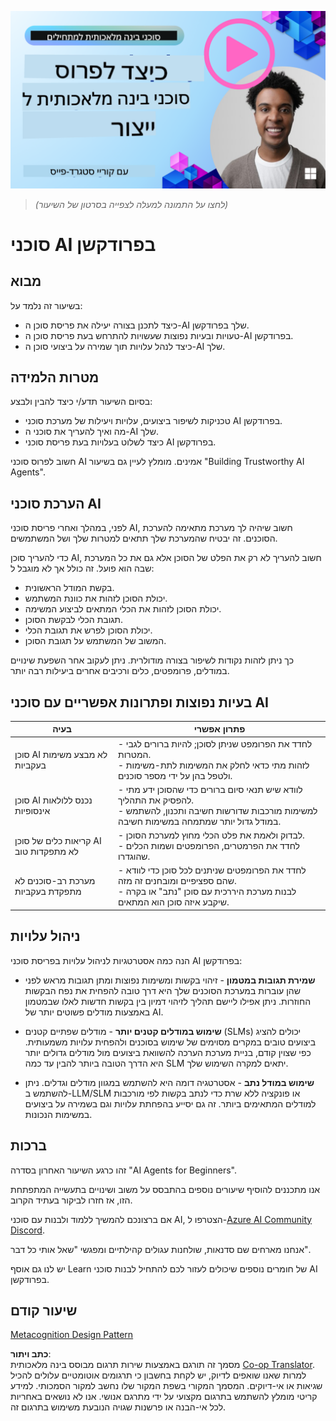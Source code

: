 <!--
CO_OP_TRANSLATOR_METADATA:
{
  "original_hash": "1ad5de6a6388d02c145a92dd04358bab",
  "translation_date": "2025-07-12T13:40:15+00:00",
  "source_file": "10-ai-agents-production/README.md",
  "language_code": "he"
}
-->
[![AI Agents In Production](../../../translated_images/lesson-10-thumbnail.2b79a30773db093e0b4fb47aaa618069e0afb4745fad4836526cf51df87f9ac9.he.png)](https://youtu.be/l4TP6IyJxmQ?si=IvCW3cbw0NJ2mUMV)

> _(לחצו על התמונה למעלה לצפייה בסרטון של השיעור)_
# סוכני AI בפרודקשן

## מבוא

בשיעור זה נלמד על:

- כיצד לתכנן בצורה יעילה את פריסת סוכן ה-AI שלך בפרודקשן.
- טעויות ובעיות נפוצות שעשויות להתרחש בעת פריסת סוכן ה-AI בפרודקשן.
- כיצד לנהל עלויות תוך שמירה על ביצועי סוכן ה-AI שלך.

## מטרות הלמידה

בסיום השיעור תדע/י כיצד להבין ולבצע:

- טכניקות לשיפור ביצועים, עלויות ויעילות של מערכת סוכני AI בפרודקשן.
- מה ואיך להעריך את סוכני ה-AI שלך.
- כיצד לשלוט בעלויות בעת פריסת סוכני AI בפרודקשן.

חשוב לפרוס סוכני AI אמינים. מומלץ לעיין גם בשיעור "Building Trustworthy AI Agents".

## הערכת סוכני AI

לפני, במהלך ואחרי פריסת סוכני AI, חשוב שיהיה לך מערכת מתאימה להערכת הסוכנים. זה יבטיח שהמערכת שלך תתאים למטרות שלך ושל המשתמשים.

כדי להעריך סוכן AI, חשוב להעריך לא רק את הפלט של הסוכן אלא גם את כל המערכת שבה הוא פועל. זה כולל אך לא מוגבל ל:

- בקשת המודל הראשונית.
- יכולת הסוכן לזהות את כוונת המשתמש.
- יכולת הסוכן לזהות את הכלי המתאים לביצוע המשימה.
- תגובת הכלי לבקשת הסוכן.
- יכולת הסוכן לפרש את תגובת הכלי.
- המשוב של המשתמש על תגובת הסוכן.

כך ניתן לזהות נקודות לשיפור בצורה מודולרית. ניתן לעקוב אחר השפעת שינויים במודלים, פרומפטים, כלים ורכיבים אחרים ביעילות רבה יותר.

## בעיות נפוצות ופתרונות אפשריים עם סוכני AI

| **בעיה**                                      | **פתרון אפשרי**                                                                                                                                                                                                             |
| ---------------------------------------------- | ---------------------------------------------------------------------------------------------------------------------------------------------------------------------------------------------------------------------------- |
| סוכן AI לא מבצע משימות בעקביות               | - לחדד את הפרומפט שניתן לסוכן; להיות ברורים לגבי המטרות.<br>- לזהות מתי כדאי לחלק את המשימות לתת-משימות ולטפל בהן על ידי מספר סוכנים.                                                                              |
| סוכן AI נכנס ללולאות אינסופיות                | - לוודא שיש תנאי סיום ברורים כדי שהסוכן ידע מתי להפסיק את התהליך.<br>- למשימות מורכבות שדורשות חשיבה ותכנון, להשתמש במודל גדול יותר שמתמחה במשימות חשיבה.                                                           |
| קריאות כלים של סוכן AI לא מתפקדות טוב        | - לבדוק ולאמת את פלט הכלי מחוץ למערכת הסוכן.<br>- לחדד את הפרמטרים, הפרומפטים ושמות הכלים שהוגדרו.                                                                                                                     |
| מערכת רב-סוכנים לא מתפקדת בעקביות            | - לחדד את הפרומפטים שניתנים לכל סוכן כדי לוודא שהם ספציפיים ומובחנים זה מזה.<br>- לבנות מערכת היררכית עם סוכן "נתב" או בקרה שיקבע איזה סוכן הוא המתאים.                                                               |

## ניהול עלויות

הנה כמה אסטרטגיות לניהול עלויות בפריסת סוכני AI בפרודקשן:

- **שמירת תגובות במטמון** - זיהוי בקשות ומשימות נפוצות ומתן תגובות מראש לפני שהן עוברות במערכת הסוכנים שלך היא דרך טובה להפחית את נפח הבקשות החוזרות. ניתן אפילו ליישם תהליך לזיהוי דמיון בין בקשות חדשות לאלו שבמטמון באמצעות מודלים פשוטים יותר של AI.

- **שימוש במודלים קטנים יותר** - מודלים שפתיים קטנים (SLMs) יכולים להציג ביצועים טובים במקרים מסוימים של שימוש בסוכנים ולהפחית עלויות משמעותית. כפי שצוין קודם, בניית מערכת הערכה להשוואת ביצועים מול מודלים גדולים יותר היא הדרך הטובה ביותר להבין עד כמה SLM יתאים למקרה השימוש שלך.

- **שימוש במודל נתב** - אסטרטגיה דומה היא להשתמש במגוון מודלים וגדלים. ניתן להשתמש ב-LLM/SLM או פונקציה ללא שרת כדי לנתב בקשות לפי מורכבות למודלים המתאימים ביותר. זה גם יסייע בהפחתת עלויות וגם בשמירה על ביצועים במשימות הנכונות.

## ברכות

זהו כרגע השיעור האחרון בסדרה "AI Agents for Beginners".

אנו מתכננים להוסיף שיעורים נוספים בהתבסס על משוב ושינויים בתעשייה המתפתחת הזו, אז חזרו לביקור בעתיד הקרוב.

אם ברצונכם להמשיך ללמוד ולבנות עם סוכני AI, הצטרפו ל-<a href="https://discord.gg/kzRShWzttr" target="_blank">Azure AI Community Discord</a>.

אנחנו מארחים שם סדנאות, שולחנות עגולים קהילתיים ומפגשי "שאל אותי כל דבר".

יש לנו גם אוסף Learn של חומרים נוספים שיכולים לעזור לכם להתחיל לבנות סוכני AI בפרודקשן.

## שיעור קודם

[Metacognition Design Pattern](../09-metacognition/README.md)

**כתב ויתור**:  
מסמך זה תורגם באמצעות שירות תרגום מבוסס בינה מלאכותית [Co-op Translator](https://github.com/Azure/co-op-translator). למרות שאנו שואפים לדיוק, יש לקחת בחשבון כי תרגומים אוטומטיים עלולים להכיל שגיאות או אי-דיוקים. המסמך המקורי בשפת המקור שלו נחשב למקור הסמכותי. למידע קריטי מומלץ להשתמש בתרגום מקצועי על ידי מתרגם אנושי. אנו לא נושאים באחריות לכל אי-הבנה או פרשנות שגויה הנובעת משימוש בתרגום זה.